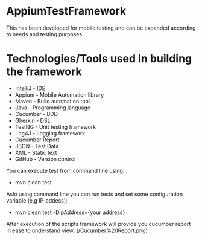 # AppiumTestFramework 
This has been developed for mobile testing and can be expanded according to needs and testing purposes

Technologies/Tools used in building the framework
=================================================
- IntelliJ - IDE
- Appium - Mobile Automation library
- Maven - Build automation tool
- Java - Programming language
- Cucumber - BDD
- Gherkin - DSL
- TestNG - Unit testing framework
- Log4J - Logging framework
- Cucumber Report 
- JSON - Test Data
- XML - Static text
- GitHub - Version control

  
You can execute test from command line using:
- mvn clean test

Aslo using command line you can run tests 
and set some configuration variable (e.g IP-addess):
- mvn clean test -DipAddress={your address}

After execution of the scripts framework will provide you cucumber report in ease to understand view: (/Cucumber%20Report.png)



